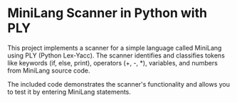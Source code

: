 # MiniLang Scanner in Python with PLY

This project implements a scanner for a simple language called MiniLang using PLY (Python Lex-Yacc). The scanner identifies and classifies tokens like keywords (if, else, print), operators (+, -, *), variables, and numbers from MiniLang source code.

The included code demonstrates the scanner's functionality and allows you to test it by entering MiniLang statements.
